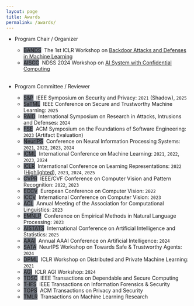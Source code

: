 ```yaml
---
layout: page
title: Awards
permalink: /awards/
---
```


* Program Chair / Organizer
    - <span class="badge align-middle" style="min-width:75px;background-color:#4b515dcd">BANDS</span>&nbsp;
        The 1st ICLR Workshop on [Backdoor Attacks and Defenses in Machine Learning](https://iclr23-bands.github.io)
    - <span class="badge align-middle" style="min-width:75px;background-color:#4b515dcd">AISCC</span>&nbsp;
        NDSS 2024 Workshop on [AI System with Confidential Computing](https://sites.google.com/view/aiscc2024/home?authuser=1)
<br/><br/>

* Program Committee / Reviewer
    - <span class="badge align-middle" style="min-width:75px;background-color:#4b515dcd">S&P</span>&nbsp;
        IEEE Symposium on Security and Privacy: `2021` (Shadow), `2025`
    - <span class="badge align-middle" style="min-width:75px;background-color:#4b515dcd">SaTML</span>&nbsp;
        IEEE Conference on Secure and Trustworthy Machine Learning: `2025`
    - <span class="badge align-middle" style="min-width:75px;background-color:#4b515dcd">RAID</span>&nbsp;
        International Symposium on Research in Attacks, Intrusions and Defenses: `2024`
    - <span class="badge align-middle" style="min-width:75px;background-color:#4b515dcd">FSE</span>&nbsp;
        ACM Symposium on the Foundations of Software Engineering: `2023` (Artifact Evaluation)
    - <span class="badge align-middle" style="min-width:75px;background-color:#4b515dcd">NeurIPS</span>&nbsp;
        Conference on Neural Information Processing Systems: `2021`, `2022`, `2023`, `2024`
    - <span class="badge align-middle" style="min-width:75px;background-color:#4b515dcd">ICML</span>&nbsp;
        International Conference on Machine Learning: `2021`, `2022`, `2023`, `2024`
    - <span class="badge align-middle" style="min-width:75px;background-color:#4b515dcd">ICLR</span>&nbsp;
        International Conference on Learning Representations: `2022` ([Highlighted](https://iclr.cc/Conferences/2022/Reviewers)), `2023`, `2024`, `2025`
    - <span class="badge align-middle" style="min-width:75px;background-color:#4b515dcd">CVPR</span>&nbsp;
        IEEE/CVF Conference on Computer Vision and Pattern Recognition: `2022`, `2023`
    - <span class="badge align-middle" style="min-width:75px;background-color:#4b515dcd">ECCV</span>&nbsp;
        European Conference on Computer Vision: `2022`
    - <span class="badge align-middle" style="min-width:75px;background-color:#4b515dcd">ICCV</span>&nbsp;
        International Conference on Computer Vision: `2023`
    - <span class="badge align-middle" style="min-width:75px;background-color:#4b515dcd">ACL</span>&nbsp;
        Annual Meeting of the Association for Computational Linguistics: `2023`
    - <span class="badge align-middle" style="min-width:75px;background-color:#4b515dcd">EMNLP</span>&nbsp;
        Conference on Empirical Methods in Natural Language Processing: `2023`
    - <span class="badge align-middle" style="min-width:75px;background-color:#4b515dcd">AISTATS</span>&nbsp;
        International Conference on Artificial Intelligence and Statistics: `2025`
    - <span class="badge align-middle" style="min-width:75px;background-color:#4b515dcd">AAAI</span>&nbsp;
        Annual AAAI Conference on Artificial Intelligence: `2024`
    - <span class="badge align-middle" style="min-width:75px;background-color:#4b515dcd">SATA</span>&nbsp;
        NeurIPS Workshop on Towards Safe & Trustworthy Agents: `2024`
    - <span class="badge align-middle" style="min-width:75px;background-color:#4b515dcd">DPML</span>&nbsp;
        ICLR Workshop on Distributed and Private Machine Learning: `2021`
    - <span class="badge align-middle" style="min-width:75px;background-color:#4b515dcd">AGI</span>&nbsp;
        ICLR AGI Workshop: `2024`
    - <span class="badge align-middle" style="min-width:75px;background-color:#4b515dcd">TDSC</span>&nbsp;
        IEEE Transactions on Dependable and Secure Computing
    - <span class="badge align-middle" style="min-width:75px;background-color:#4b515dcd">T-IFS</span>&nbsp;
        IEEE Transactions on Information Forensics & Security
    - <span class="badge align-middle" style="min-width:75px;background-color:#4b515dcd">TOPS</span>&nbsp;
        ACM Transactions on Privacy and Security
    - <span class="badge align-middle" style="min-width:75px;background-color:#4b515dcd">TMLR</span>&nbsp;
        Transactions on Machine Learning Research
